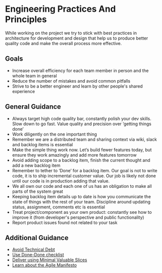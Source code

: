 # Engineering Practices And Principles

While working on the project we try to stick with best practices in architecture for development and design that help us to produce better quality code and make the overall process more effective.

## Goals

* Increase overall efficiency for each team member in person and the whole team in general
* Reduce the number of mistakes and avoid common pitfalls
* Strive to be a better engineer and learn by other people's shared experience

## General Guidance

* Always target high code quality bar, constantly polish your dev skills. Slow down to go fast. Value quality and precision over ‘getting things done’
* Work diligently on the one important thing
* Remember we are a distributed team and sharing context via wiki, slack and backlog items is essential
* Make the simple thing work now. Let’s build fewer features today, but ensure they work amazingly and add more features tomorrow
* Avoid adding scope to a backlog item, finish the current thought and add a new backlog item
* Remember to tether to ‘Done’ for a backlog item. Our goal is not to write code, it is to ship incremental customer value. Our job is likely not done until our code is in production adding that value.
* We all own our code and each one of us has an obligation to make all parts of the system great
* Keeping backlog item details up to date is how you communicate the state of things with the rest of your team. Discipline around updating status, assignment, comments etc is essential
* Treat project/component as your own product: constantly see how to improve it (from developer's perspective and public functionality)
* Report product issues found not related to your task

## Additional Guidance

* [Avoid Technical Debt](https://martinfowler.com/bliki/TechnicalDebt.html)
* [Use Done-Done checklist](BestPractices/DoneDone.md)
* [Deliver using Minimal Valuable Slices](BestPractices/MinimalSlices.md)
* [Learn about the Agile Manifesto](BestPractices/AgileManifesto.md)